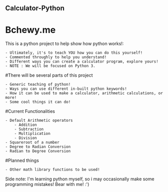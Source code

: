 ## Calculator-Python
# Bchewy.me

This is a python project to help show how python works!:
```
- Ultimately, it's to teach YOU how you can do this yourself!
- Commented throughly to help you understand!
- Different ways you can create a calculator program, explore yours!
- NOTE : We will be focused on Python 3.
```
#There will be several parts of this project 
```
- Generic teaching of python!
- Ways you can use different in-built python keywords!
- How it can be used to make a calculator, arithmetic calculations, or more!
- Some cool things it can do!
```
#Current Functionalities
```
- Default Arithmetic operators
	- Addition
	- Subtraction
	- Multiplication
	- Division
- Squareroot of a number
- Degree to Radian Conversion
- Radian to Degree Conversion
```
#Planned things
```
- Other math library functions to be used!
```

Side note: I'm learning python myself, so i may occasionally make some programming mistakes! Bear with me! :')